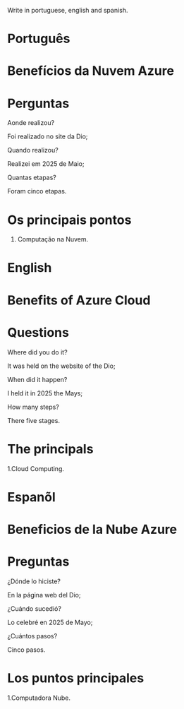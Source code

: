 Write in portuguese, english and spanish.

# Português 

# Benefícios da Nuvem Azure




# Perguntas

Aonde realizou?

Foi realizado no site da Dio;

Quando realizou?

Realizei em 2025 de Maio;

Quantas etapas?

Foram cinco  etapas.

# Os principais pontos

1. Computação na Nuvem.


# English


# Benefits of Azure Cloud

# Questions

Where did you do it?

It was held on the website of the Dio;

When did it happen?

I held it in 2025 the Mays;

How many steps?

There five stages.

# The principals


1.Cloud Computing.

# Espanõl


# Beneficios de la Nube Azure

# Preguntas

¿Dónde lo hiciste?

En la página web del Dio;

¿Cuándo sucedió?

Lo celebré en 2025 de Mayo;

¿Cuántos pasos?

Cinco  pasos.

# Los puntos principales


1.Computadora Nube.

